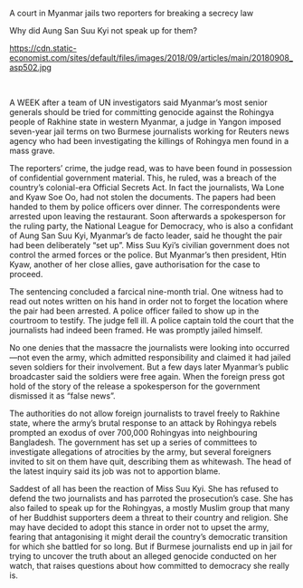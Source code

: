 A court in Myanmar jails two reporters for breaking a secrecy law

Why did Aung San Suu Kyi not speak up for them?

https://cdn.static-economist.com/sites/default/files/images/2018/09/articles/main/20180908_asp502.jpg

 

A WEEK after a team of UN investigators said Myanmar’s most senior generals should be tried for committing genocide against the Rohingya people of Rakhine state in western Myanmar, a judge in Yangon imposed seven-year jail terms on two Burmese journalists working for Reuters news agency who had been investigating the killings of Rohingya men found in a mass grave.

The reporters’ crime, the judge read, was to have been found in possession of confidential government material. This, he ruled, was a breach of the country’s colonial-era Official Secrets Act. In fact the journalists, Wa Lone and Kyaw Soe Oo, had not stolen the documents. The papers had been handed to them by police officers over dinner. The correspondents were arrested upon leaving the restaurant. Soon afterwards a spokesperson for the ruling party, the National League for Democracy, who is also a confidant of Aung San Suu Kyi, Myanmar’s de facto leader, said he thought the pair had been deliberately “set up”. Miss Suu Kyi’s civilian government does not control the armed forces or the police. But Myanmar’s then president, Htin Kyaw, another of her close allies, gave authorisation for the case to proceed.

The sentencing concluded a farcical nine-month trial. One witness had to read out notes written on his hand in order not to forget the location where the pair had been arrested. A police officer failed to show up in the courtroom to testify. The judge fell ill. A police captain told the court that the journalists had indeed been framed. He was promptly jailed himself.

No one denies that the massacre the journalists were looking into occurred—not even the army, which admitted responsibility and claimed it had jailed seven soldiers for their involvement. But a few days later Myanmar’s public broadcaster said the soldiers were free again. When the foreign press got hold of the story of the release a spokesperson for the government dismissed it as “false news”.

The authorities do not allow foreign journalists to travel freely to Rakhine state, where the army’s brutal response to an attack by Rohingya rebels prompted an exodus of over 700,000 Rohingyas into neighbouring Bangladesh. The government has set up a series of committees to investigate allegations of atrocities by the army, but several foreigners invited to sit on them have quit, describing them as whitewash. The head of the latest inquiry said its job was not to apportion blame.

Saddest of all has been the reaction of Miss Suu Kyi. She has refused to defend the two journalists and has parroted the prosecution’s case. She has also failed to speak up for the Rohingyas, a mostly Muslim group that many of her Buddhist supporters deem a threat to their country and religion. She may have decided to adopt this stance in order not to upset the army, fearing that antagonising it might derail the country’s democratic transition for which she battled for so long. But if Burmese journalists end up in jail for trying to uncover the truth about an alleged genocide conducted on her watch, that raises questions about how committed to democracy she really is.